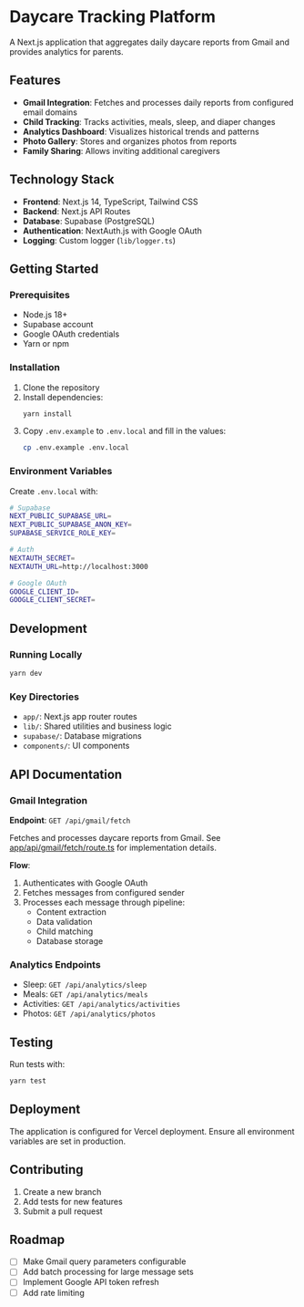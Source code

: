 # Daycare Tracking Platform

A Next.js application that aggregates daily daycare reports from Gmail and provides analytics for parents.

## Features

- **Gmail Integration**: Fetches and processes daily reports from configured email domains
- **Child Tracking**: Tracks activities, meals, sleep, and diaper changes
- **Analytics Dashboard**: Visualizes historical trends and patterns
- **Photo Gallery**: Stores and organizes photos from reports
- **Family Sharing**: Allows inviting additional caregivers

## Technology Stack

- **Frontend**: Next.js 14, TypeScript, Tailwind CSS
- **Backend**: Next.js API Routes
- **Database**: Supabase (PostgreSQL)
- **Authentication**: NextAuth.js with Google OAuth
- **Logging**: Custom logger (`lib/logger.ts`)

## Getting Started

### Prerequisites

- Node.js 18+
- Supabase account
- Google OAuth credentials
- Yarn or npm

### Installation

1. Clone the repository
2. Install dependencies:
   ```bash
   yarn install
   ```
3. Copy `.env.example` to `.env.local` and fill in the values:
   ```bash
   cp .env.example .env.local
   ```

### Environment Variables

Create `.env.local` with:

```bash
# Supabase
NEXT_PUBLIC_SUPABASE_URL=
NEXT_PUBLIC_SUPABASE_ANON_KEY=
SUPABASE_SERVICE_ROLE_KEY=

# Auth
NEXTAUTH_SECRET=
NEXTAUTH_URL=http://localhost:3000

# Google OAuth
GOOGLE_CLIENT_ID=
GOOGLE_CLIENT_SECRET=
```

## Development

### Running Locally

```bash
yarn dev
```

### Key Directories

- `app/`: Next.js app router routes
- `lib/`: Shared utilities and business logic
- `supabase/`: Database migrations
- `components/`: UI components

## API Documentation

### Gmail Integration

**Endpoint**: `GET /api/gmail/fetch`

Fetches and processes daycare reports from Gmail. See [app/api/gmail/fetch/route.ts](app/api/gmail/fetch/route.ts) for implementation details.

**Flow**:
1. Authenticates with Google OAuth
2. Fetches messages from configured sender
3. Processes each message through pipeline:
   - Content extraction
   - Data validation
   - Child matching
   - Database storage

### Analytics Endpoints

- Sleep: `GET /api/analytics/sleep`
- Meals: `GET /api/analytics/meals`
- Activities: `GET /api/analytics/activities`
- Photos: `GET /api/analytics/photos`

## Testing

Run tests with:

```bash
yarn test
```

## Deployment

The application is configured for Vercel deployment. Ensure all environment variables are set in production.

## Contributing

1. Create a new branch
2. Add tests for new features
3. Submit a pull request

## Roadmap

- [ ] Make Gmail query parameters configurable
- [ ] Add batch processing for large message sets
- [ ] Implement Google API token refresh
- [ ] Add rate limiting
